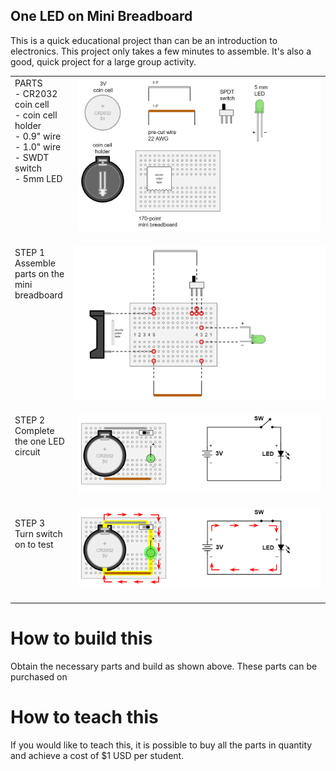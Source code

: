 ## One LED on Mini Breadboard

This is a quick educational project than can be an introduction to electronics. This project only takes a few minutes to assemble. It's also a good, quick project for a large group activity.

<table>
  
<tr><td width=20% valign=top>
PARTS<br>
- CR2032 coin cell <br>
- coin cell holder <br>
- 0.9" wire <br>
- 1.0" wire <br>
- SWDT switch <br>
- 5mm LED <br>
</td><td>
<img src="oneledbb_step1_parts.png">
<br><br>
</td></tr>

<tr><td width=20% valign=top>
STEP 1<br>Assemble parts on the mini breadboard
</td><td style="margin:0px;padding:0px;">
<img src="oneledbb_step2_build.png">
<br><br>
</td></tr>

<tr><td width=20% valign=top>
STEP 2<br>Complete the one LED circuit
</td><td>
<img src="oneledbb_step3_done.png">
<br><br>
</td></tr>

<tr><td width=20% valign=top>

STEP 3<br>Turn switch on to test
</td><td>
<img src="oneledbb_step4_test.png">
<br><br>
  
</td></tr>
</table>

# How to build this

Obtain the necessary parts and build as shown above. These parts can be purchased on 

# How to teach this 

If you would like to teach this, it is possible to buy all the parts in quantity and achieve a cost of $1 USD per student. 
